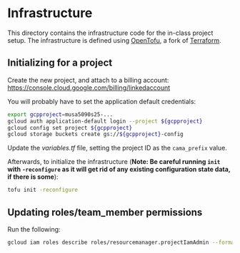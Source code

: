 # Infrastructure

This directory contains the infrastructure code for the in-class project setup. The infrastructure is defined using [OpenTofu](https://opentofu.org/docs/intro/), a fork of [Terraform](https://www.terraform.io/).

## Initializing for a project

Create the new project, and attach to a billing account: https://console.cloud.google.com/billing/linkedaccount

You will probably have to set the application default credentials:

```bash
export gcpproject=musa5090s25-...
gcloud auth application-default login --project ${gcpproject}
gcloud config set project ${gcpproject}
gcloud storage buckets create gs://${gcpproject}-config
```

Update the _variables.tf_ file, setting the project ID as the `cama_prefix` value.

Afterwards, to initialize the infrastructure (**Note: Be careful running `init` with `-reconfigure` as it will get rid of any existing configuration state data, if there is some**):

```bash
tofu init -reconfigure
```

## Updating roles/team_member permissions

Run the following:

```bash
gcloud iam roles describe roles/resourcemanager.projectIamAdmin --format json | jq -r '.includedPermissions | join("\n")' > permissions/project_iam_admin.txt
```